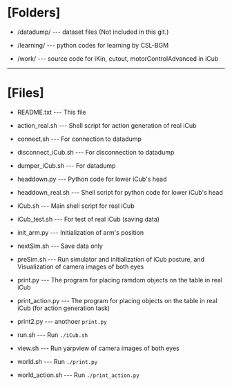 # [Folders]

 - /datadump/
  --- dataset files (Not included in this git.)

 - /learning/
  --- python codes for learning by CSL-BGM

 - /work/
  --- source code for iKin, cutout, motorControlAdvanced in iCub

------------------------------
# [Files]

 - README.txt --- This file

 - action_real.sh --- Shell script for action generation of real iCub

 - connect.sh --- For connection to datadump

 - disconnect_iCub.sh --- For disconnection to datadump

 - dumper_iCub.sh --- For datadump

 - headdown.py --- Python code for lower iCub's head

 - headdown_real.sh --- Shell script for python code for lower iCub's head

 - iCub.sh --- Main shell script for real iCub
 
 - iCub_test.sh --- For test of real iCub (saving data)

 - init_arm.py --- Initialization of arm's position

 - nextSim.sh --- Save data only 

 - preSim.sh --- Run simulator and initialization of iCub posture, and Visualization of camera images of both eyes

 - print.py --- The program for placing ramdom objects on the table in real iCub

 - print_action.py --- The program for placing objects on the table in real iCub (for action generation task)

 - print2.py --- anothoer `print.py`

 - run.sh --- Run `./iCub.sh`

 - view.sh --- Run yarpview of camera images of both eyes

 - world.sh --- Run `./print.py`

 - world_action.sh --- Run `./print_action.py`

